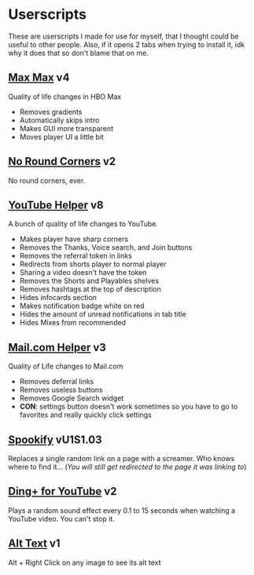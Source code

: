 # Userscripts

These are userscripts I made for use for myself, that I thought could be useful to other people.
Also, if it opens 2 tabs when trying to install it, idk why it does that so don't blame that on me.

## [Max Max](https://raw.githubusercontent.com/ccn0/userscripts/main/scripts/maxmax.user.js) v4

Quality of life changes in HBO Max

* Removes gradients
* Automatically skips intro
* Makes GUI more transparent
* Moves player UI a little bit

## [No Round Corners](https://raw.githubusercontent.com/ccn0/userscripts/main/scripts/noroundcorners.user.js) v2

No round corners, ever.

## [YouTube Helper](https://raw.githubusercontent.com/ccn0/userscripts/main/scripts/youtubehelper.user.js) v8

A bunch of quality of life changes to YouTube.

* Makes player have sharp corners
* Removes the Thanks, Voice search, and Join buttons
* Removes the referral token in links
* Redirects from shorts player to normal player
* Sharing a video doesn't have the token
* Removes the Shorts and Playables shelves
* Removes hashtags at the top of description
* Hides infocards section
* Makes notification badge white on red
* Hides the amount of unread notifications in tab title
* Hides Mixes from recommended
  
## [Mail.com Helper](https://raw.githubusercontent.com/ccn0/userscripts/main/scripts/mailcomhelper.user.js) v3

Quality of Life changes to Mail.com

* Removes deferral links
* Removes useless buttons
* Removes Google Search widget
* **CON**: settings button doesn't work sometimes so you have to go to favorites and really quickly click settings

## [Spookify](https://raw.githubusercontent.com/ccn0/userscripts/main/scripts/spookify.user.js) vU1S1.03

Replaces a single random link on a page with a screamer. Who knows where to find it...
(*You will still get redirected to the page it was linking to*)

## [Ding+ for YouTube](https://raw.githubusercontent.com/ccn0/userscripts/main/scripts/dingplus.user.js) v2

Plays a random sound effect every 0.1 to 15 seconds when watching a YouTube video. You can't stop it.

## [Alt Text](https://raw.githubusercontent.com/ccn0/userscripts/main/scripts/alttext.user.js) v1

Alt + Right Click on any image to see its alt text

